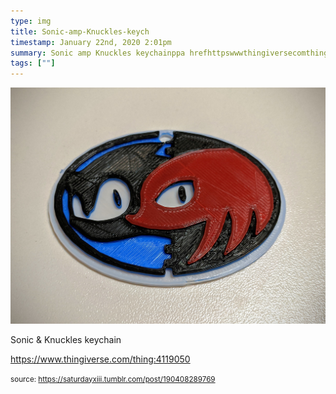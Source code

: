 ```yaml
---
type: img
title: Sonic-amp-Knuckles-keych
timestamp: January 22nd, 2020 2:01pm
summary: Sonic amp Knuckles keychainppa hrefhttpswwwthingiversecomthing4119050 targetblankhttpswwwthingiversecomthing4119050ab
tags: [""]
---
```

<img src="../media/190408289769.jpg"/>
                                                                                          <div class="caption"><p>Sonic &amp; Knuckles keychain</p><p><a href="https://www.thingiverse.com/thing:4119050" target="_blank">https://www.thingiverse.com/thing:4119050</a><br/></p> </div>
                                    
                
                
                
                
                                
<small>source: https://saturdayxiii.tumblr.com/post/190408289769</small>